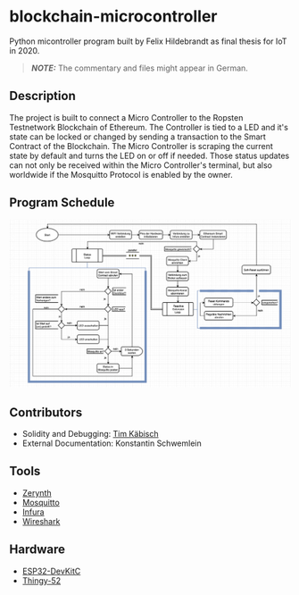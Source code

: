 # blockchain-microcontroller

Python micontroller program built by Felix Hildebrandt as final thesis for IoT in 2020.

> **_NOTE:_** The commentary and files might appear in German.

## Description
The project is built to connect a Micro Controller to the Ropsten Testnetwork Blockchain of Ethereum. The Controller is tied to a LED and it's state can be locked or changed by sending a transaction to the Smart Contract of the Blockchain. The Micro Controller is scraping the current state by default and turns the LED on or off if needed. Those status updates can not only be received within the Micro Controller's  terminal, but also worldwide if the Mosquitto Protocol is enabled by the owner.

## Program Schedule

![Program Schedule](./img/PAP_mit.png)

## Contributors
 - Solidity and Debugging: [Tim Käbisch](https://github.com/timkaebisch)
 - External Documentation: Konstantin Schwemlein

## Tools

- [Zerynth](https://www.zerynth.com/downloads/)
- [Mosquitto](https://mosquitto.org/)
- [Infura](https://infura.io/)
- [Wireshark](https://www.wireshark.org/)
## Hardware

- [ESP32-DevKitC](https://www.espressif.com/en/products/devkits/esp32-devkitc/overview)
- [Thingy-52](https://www.nordicsemi.com/Products/Development-hardware/Nordic-Thingy-52)
